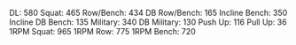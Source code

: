 DL: 580
 Squat: 465
 Row/Bench: 434
 DB Row/Bench: 165
 Incline Bench: 350
 Incline DB Bench: 135
 Military: 340
 DB Military: 130
 Push Up: 116
 Pull Up: 36
 1RPM Squat: 965
 1RPM Row: 775
 1RPM Bench: 720
